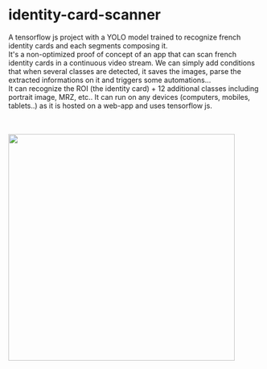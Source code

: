 # identity-card-scanner
A tensorflow js project with a YOLO model trained to recognize french identity cards and each segments composing it.
<br>
It's a non-optimized proof of concept of an app that can scan french identity cards in a continuous video stream. 
We can simply add conditions that when several classes are detected, it saves the images, parse the extracted informations on it and triggers some automations...
<br>
It can recognize the ROI (the identity card) + 12 additional classes including portrait image, MRZ, etc..
It can run on any devices (computers, mobiles, tablets..) as it is hosted on a web-app and uses tensorflow js.

<br>
<br>

<div align="left">
         <a href="https://www.youtube.com/shorts/iB--z3T2SwY">
                  <img src="https://github.com/RaghaniSebastien/identity-card-scanner/assets/73033350/eba7d984-b4e0-4f78-ae24-3ca7a54fe720" width="450";/>
         </a>
</div>



